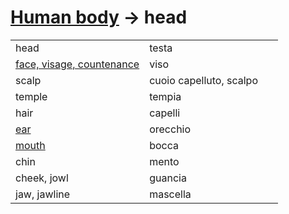 # [Human body](human-body.html) -> head 

<table>
<tr>
<td width="50%">head</td>
<td>testa</td>
</tr>
<tr>
<td width="50%"><a href="human-body-face.html">face, visage, countenance</a></td>
<td>viso</td>
</tr>
<tr>
<td width="50%">scalp</td>
<td>cuoio capelluto, scalpo</td>
</tr>
<tr>
<td width="50%">temple</td>
<td>tempia</td>
</tr>
<tr>
<td width="50%">hair</td>
<td>capelli</td>
</tr>
<tr>
<td width="50%"><a href="human-body-ear.html">ear</a></td>
<td>orecchio</td>
</tr>
<tr>
<td width="50%"><a href="human-body-mouth.html">mouth</a></td>
<td>bocca</td>
</tr>
<tr>
<td width="50%">chin</td>
<td>mento</td>
</tr>
<tr>
<td width="50%">cheek, jowl</td>
<td>guancia</td>
</tr>
<tr>
<td width="50%">jaw, jawline</td>
<td>mascella</td>
</tr>
</table>
